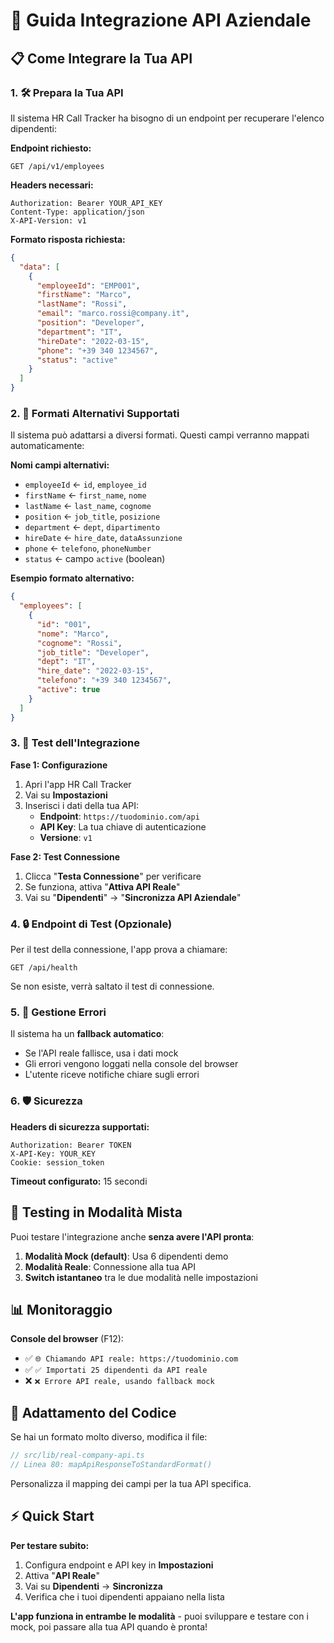 # 🔗 Guida Integrazione API Aziendale

## 📋 Come Integrare la Tua API

### 1. 🛠️ Prepara la Tua API

Il sistema HR Call Tracker ha bisogno di un endpoint per recuperare l'elenco dipendenti:

**Endpoint richiesto:**
```
GET /api/v1/employees
```

**Headers necessari:**
```
Authorization: Bearer YOUR_API_KEY
Content-Type: application/json
X-API-Version: v1
```

**Formato risposta richiesta:**
```json
{
  "data": [
    {
      "employeeId": "EMP001",
      "firstName": "Marco", 
      "lastName": "Rossi",
      "email": "marco.rossi@company.it",
      "position": "Developer",
      "department": "IT", 
      "hireDate": "2022-03-15",
      "phone": "+39 340 1234567",
      "status": "active"
    }
  ]
}
```

### 2. 🔄 Formati Alternativi Supportati

Il sistema può adattarsi a diversi formati. Questi campi verranno mappati automaticamente:

**Nomi campi alternativi:**
- `employeeId` ← `id`, `employee_id`
- `firstName` ← `first_name`, `nome`
- `lastName` ← `last_name`, `cognome`
- `position` ← `job_title`, `posizione`
- `department` ← `dept`, `dipartimento`
- `hireDate` ← `hire_date`, `dataAssunzione`
- `phone` ← `telefono`, `phoneNumber`
- `status` ← campo `active` (boolean)

**Esempio formato alternativo:**
```json
{
  "employees": [
    {
      "id": "001",
      "nome": "Marco",
      "cognome": "Rossi", 
      "job_title": "Developer",
      "dept": "IT",
      "hire_date": "2022-03-15",
      "telefono": "+39 340 1234567",
      "active": true
    }
  ]
}
```

### 3. 🧪 Test dell'Integrazione

**Fase 1: Configurazione**
1. Apri l'app HR Call Tracker
2. Vai su **Impostazioni**
3. Inserisci i dati della tua API:
   - **Endpoint**: `https://tuodominio.com/api`
   - **API Key**: La tua chiave di autenticazione
   - **Versione**: `v1`

**Fase 2: Test Connessione**
1. Clicca "**Testa Connessione**" per verificare
2. Se funziona, attiva "**Attiva API Reale**"
3. Vai su "**Dipendenti**" → "**Sincronizza API Aziendale**"

### 4. 🔒 Endpoint di Test (Opzionale)

Per il test della connessione, l'app prova a chiamare:
```
GET /api/health
```

Se non esiste, verrà saltato il test di connessione.

### 5. 🚨 Gestione Errori

Il sistema ha un **fallback automatico**:
- Se l'API reale fallisce, usa i dati mock
- Gli errori vengono loggati nella console del browser
- L'utente riceve notifiche chiare sugli errori

### 6. 🛡️ Sicurezza

**Headers di sicurezza supportati:**
```
Authorization: Bearer TOKEN
X-API-Key: YOUR_KEY
Cookie: session_token
```

**Timeout configurato:** 15 secondi

## 🧪 Testing in Modalità Mista

Puoi testare l'integrazione anche **senza avere l'API pronta**:

1. **Modalità Mock (default)**: Usa 6 dipendenti demo
2. **Modalità Reale**: Connessione alla tua API
3. **Switch istantaneo** tra le due modalità nelle impostazioni

## 📊 Monitoraggio

**Console del browser** (F12):
- ✅ `🌐 Chiamando API reale: https://tuodominio.com`
- ✅ `✅ Importati 25 dipendenti da API reale`
- ❌ `❌ Errore API reale, usando fallback mock`

## 🔧 Adattamento del Codice

Se hai un formato molto diverso, modifica il file:
```typescript
// src/lib/real-company-api.ts
// Linea 80: mapApiResponseToStandardFormat()
```

Personalizza il mapping dei campi per la tua API specifica.

## ⚡ Quick Start

**Per testare subito:**
1. Configura endpoint e API key in **Impostazioni**
2. Attiva "**API Reale**"
3. Vai su **Dipendenti** → **Sincronizza**
4. Verifica che i tuoi dipendenti appaiano nella lista

**L'app funziona in entrambe le modalità** - puoi sviluppare e testare con i mock, poi passare alla tua API quando è pronta!
